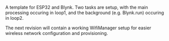 A template for ESP32 and Blynk.  Two tasks are setup, with the main processing occuring in loop1, and the background (e.g. Blynk.run) occuring in loop2.

The next revision will contain a working WifiManager setup for easier wireless network configuration and provisioning.
